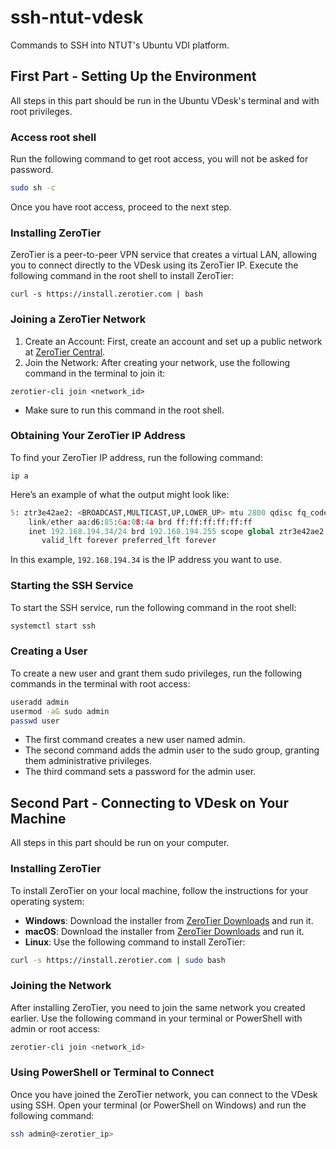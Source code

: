 # ssh-ntut-vdesk

Commands to SSH into NTUT's Ubuntu VDI platform.

## First Part - Setting Up the Environment

All steps in this part should be run in the Ubuntu VDesk's terminal and with root privileges.

### Access root shell
Run the following command to get root access, you will not be asked for password.
```bash
sudo sh -c
```
Once you have root access, proceed to the next step.

### Installing ZeroTier
ZeroTier is a peer-to-peer VPN service that creates a virtual LAN, allowing you to connect directly to the VDesk using its ZeroTier IP. Execute the following command in the root shell to install ZeroTier:
```
curl -s https://install.zerotier.com | bash
```

### Joining a ZeroTier Network
1. Create an Account: First, create an account and set up a public network at [ZeroTier Central](https://my.zerotier.com/).
1. Join the Network: After creating your network, use the following command in the terminal to join it:
```
zerotier-cli join <network_id>
```
  - Make sure to run this command in the root shell.

### Obtaining Your ZeroTier IP Address
To find your ZeroTier IP address, run the following command:
```
ip a
```

Here’s an example of what the output might look like:
```python
5: ztr3e42ae2: <BROADCAST,MULTICAST,UP,LOWER_UP> mtu 2800 qdisc fq_codel state UNKNOWN group default qlen 1000
    link/ether aa:d6:85:6a:08:4a brd ff:ff:ff:ff:ff:ff
    inet 192.168.194.34/24 brd 192.168.194.255 scope global ztr3e42ae2
       valid_lft forever preferred_lft forever
```
In this example, `192.168.194.34` is the IP address you want to use.

### Starting the SSH Service
To start the SSH service, run the following command in the root shell:
```bash
systemctl start ssh
```

### Creating a User

To create a new user and grant them sudo privileges, run the following commands in the terminal with root access:
```bash
useradd admin
usermod -aG sudo admin
passwd user
```
- The first command creates a new user named admin.
- The second command adds the admin user to the sudo group, granting them administrative privileges.
- The third command sets a password for the admin user.

## Second Part - Connecting to VDesk on Your Machine

All steps in this part should be run on your computer.

### Installing ZeroTier

To install ZeroTier on your local machine, follow the instructions for your operating system:

- **Windows**: Download the installer from [ZeroTier Downloads](https://www.zerotier.com/download/) and run it.
- **macOS**: Download the installer from [ZeroTier Downloads](https://www.zerotier.com/download/) and run it.
- **Linux**: Use the following command to install ZeroTier:

```bash
curl -s https://install.zerotier.com | sudo bash
```

### Joining the Network
After installing ZeroTier, you need to join the same network you created earlier. Use the following command in your terminal or PowerShell with admin or root access:
```bash
zerotier-cli join <network_id>
```

### Using PowerShell or Terminal to Connect

Once you have joined the ZeroTier network, you can connect to the VDesk using SSH. Open your terminal (or PowerShell on Windows) and run the following command:
```bash
ssh admin@<zerotier_ip>
```
